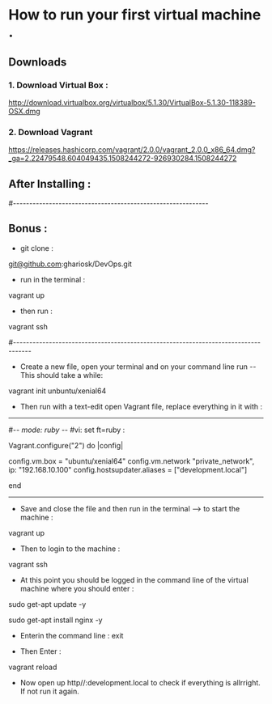 # How to run your first virtual machine .

## Downloads 

### 1. Download Virtual Box :

http://download.virtualbox.org/virtualbox/5.1.30/VirtualBox-5.1.30-118389-OSX.dmg




### 2.  Download Vagrant

https://releases.hashicorp.com/vagrant/2.0.0/vagrant_2.0.0_x86_64.dmg?_ga=2.22479548.604049435.1508244272-926930284.1508244272




## After Installing :



#------------------------------------------------------------
## Bonus :

* git clone :

git@github.com:ghariosk/DevOps.git


* run in the terminal :

vagrant up


* then run :


vagrant ssh

#-----------------------------------------------------------------------------------






* Create a new file, open your terminal and on your command line run -- This should take a while:


vagrant init unbuntu/xenial64 



* Then run with a text-edit open Vagrant file, replace everything in it with :

----------------------------------------------------



#-*- mode: ruby -*-
#vi: set ft=ruby :


Vagrant.configure("2") do |config|

  config.vm.box = "ubuntu/xenial64"
  config.vm.network "private_network", ip: "192.168.10.100"
  config.hostsupdater.aliases = ["development.local"]

 
end




-------------------------------------------------



* Save and close the file and then run in the terminal --> to start the machine :

vagrant up

* Then to login to the machine :

vagrant ssh 


* At this point you should be logged in the command line of the virtual machine where you should enter :


sudo get-apt update -y


sudo get-apt install nginx -y



* Enterin the command line :
 exit 

* Then Enter :

vagrant reload




* Now open up http//:development.local to check if everything is allrright. If not run it again. 













